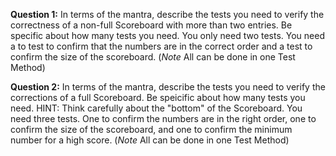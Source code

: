 **Question 1:** In terms of the mantra, describe the tests you need to verify the correctness of a non-full Scoreboard with more than two entries. Be specific about how many tests you need.
	You only need two tests. You need a to test to confirm that the numbers are in the correct order and a test to confirm the size of the scoreboard.
	(*Note* All can be done in one Test Method)
	
**Question 2:** In terms of the mantra, describe the tests you need to verify the corrections of a full Scoreboard. Be speicific about how many tests you need. HINT: Think carefully about the "bottom" of the Scoreboard.
	You need three tests. One to confirm the numbers are in the right order, one to confirm the size of the scoreboard, and one to confirm the minimum number for a high score.
	(*Note* All can be done in one Test Method)